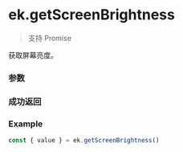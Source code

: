 # ek.getScreenBrightness

> <Icon type="success" /> 支持 Promise

获取屏幕亮度。

### 参数

<Props  options />

### 成功返回

<Results :data="results" />

### Example

```ts
const { value } = ek.getScreenBrightness()
```

<script setup>
const results = [
  {
    name: 'value',
    type: 'number',
    desc: "屏幕亮度值，范围 0 ~ 1，0 最暗，1 最亮",
    version: '0.1.0',
  },
]
</script>
